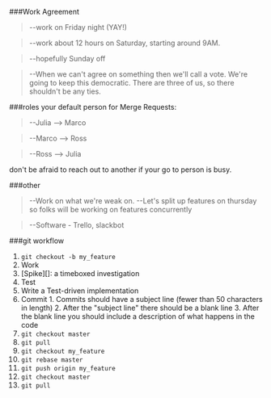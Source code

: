 ###Work Agreement
 >--work on Friday night (YAY!)
 
 >--work about 12 hours on Saturday, starting around 9AM.
 
 >--hopefully Sunday off
 
 >--When we can't agree on something then we'll call a vote. We're going to keep this democratic.  There are three of us, so there shouldn't be any ties.


###roles
your default person for Merge Requests:
> --Julia --> Marco

> --Marco --> Ross

> --Ross --> Julia

don't be afraid to reach out to another if your go to person is busy.

###other
>--Work on what we're weak on.
>--Let's split up features on thursday so folks will be working on features concurrently

>--Software - Trello, slackbot

###git workflow
1. `git checkout -b my_feature`
2. Work
  1.  [Spike][]: a timeboxed investigation
  2.  Test
  3.  Write a Test-driven implementation
  4.  Commit
    1.  Commits should have a subject line (fewer than 50 characters in length)
    2.  After the "subject line" there should be a blank line
    3.  After the blank line you should include a description of what happens
        in the code
2. `git checkout master`
3. `git pull`
4. `git checkout my_feature`
5. `git rebase master`
6. `git push origin my_feature`
7. `git checkout master`
8. `git pull`


